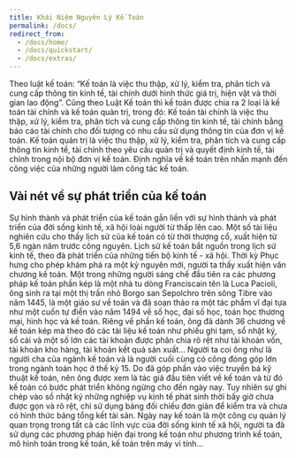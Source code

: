 ```yaml
---
title: Khái Niệm Nguyên Lý Kế Toán
permalink: /docs/
redirect_from:
  - /docs/home/
  - /docs/quickstart/
  - /docs/extras/
---
```

Theo luật kế toán: “Kế toán là việc thu thập, xử
lý, kiểm tra, phân tích và cung cấp thông tin kinh tế, tài chính dưới
hình thức giá trị, hiện vật và thời gian lao động”.
Cũng theo Luật Kế toán thì kế toán được chia ra 2 loại là kế toán
tài chính và kế toán quản trị, trong đó:
Kế toán tài chính là việc thu thập, xử lý, kiểm tra, phân tích và
cung cấp thông tin kinh tế, tài chính bằng báo cáo tài chính cho đối
tượng có nhu cầu sử dụng thông tin của đơn vị kế toán. 
Kế toán quản trị là việc thu thập, xử lý, kiểm tra, phân tích và
cung cấp thông tin kinh tế, tài chính theo yêu cầu quản trị và quyết
định kinh tế, tài chính trong nội bộ đơn vị kế toán. Định nghĩa về kế
toán trên nhấn mạnh đến công việc của những người làm công tác kế toán. 

## Vài nét về sự phát triển của kế toán 
Sự hình thành và phát triển của kế toán gắn liền với sự hình thành
và phát triển của đời sống kinh tế, xã hội loài người từ thấp lên cao.
Một số tài liệu nghiên cứu cho thấy lịch sử của kế toán có từ thời
thượng cổ, xuất hiện từ 5,6 ngàn năm trước công nguyên. Lịch sử kế
toán bắt nguồn trong lịch sử kinh tế, theo đà phát triển của những tiến
bộ kinh tế - xã hội.
Thời kỳ Phục hưng cho phép khám phá ra một kỷ nguyên mới,
người ta thấy xuất hiện văn chương kế toán. Một trong những người
sáng chế đầu tiên ra các phương pháp kế toán phần kép là một nhà tu
dòng Franciscain tên là Luca Pacioli, ông sinh ra tại một thị trấn nhỏ
Borgo san Sepolchro trên sông Tibre vào năm 1445, là một giáo sư về
toán và đã soạn thảo ra một tác phẩm vĩ đại tựa như một cuốn tự điển
vào năm 1494 về số học, đại số học, toán học thương mại, hình học và
kế toán. Riêng về phần kế toán, ông đã dành 36 chương về kế toán kép
mà theo đó các tài liệu kế toán như phiếu ghi tạm, sổ nhật ký, sổ cái và
một số lớn các tài khoản được phân chia rõ rệt như tài khoản vốn, tài
khoản kho hàng, tài khoản kết quả sản xuất... Người ta coi ông như là
người cha của ngành kế toán và là người cuối cùng có công đóng góp
lớn trong ngành toán học ở thế kỷ 15. Do đã góp phần vào việc truyền
bá kỹ thuật kế toán, nên ông được xem là tác giả đầu tiên viết về kế
toán và từ đó kế toán có bước phát triển không ngừng cho đến ngày
nay. Tuy nhiên sự ghi chép vào sồ nhật ký những nghiệp vụ kinh tế
phát sinh thời bấy giờ chưa được gọn và rõ rệt, chỉ sử dụng bảng đối
chiếu đơn giản để kiểm tra và chưa có hình thức bảng tổng kết tài sản.
Ngày nay kế toán là một công cụ quản lý quan trọng trong tất cả
các lĩnh vực của đời sống kinh tế xã hội, người ta đã sử dụng các
phương pháp hiện đại trong kế toán như phương trình kế toán, mô
hình toán trong kế toán, kế toán trên máy vi tính... 
 